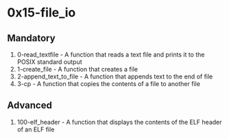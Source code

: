 # 0x15-file_io

## Mandatory

1. 0-read_textfile - A function that reads a text file and prints it to the POSIX standard output
2. 1-create_file - A function that creates a file
3. 2-append_text_to_file - A function that appends text to the end of file
4. 3-cp - A function that copies the contents of a file to another file

## Advanced

1. 100-elf_header - A function that displays the contents of the ELF header of an ELF file

